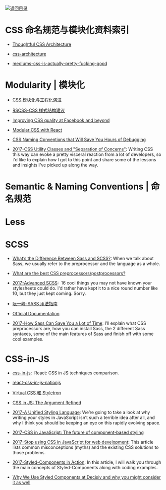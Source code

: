 [![返回目录](https://user-images.githubusercontent.com/5803001/38079637-ff0abcf0-3371-11e8-9b76-ad651620afc7.jpg)](https://github.com/wx-chevalier/Awesome-Lists)

# CSS 命名规范与模块化资料索引

- [Thoughtful CSS Architecture](https://seesparkbox.com/foundry/thoughtful_css_architecture)

- [css-architecture](http://philipwalton.com/articles/css-architecture/)

- [mediums-css-is-actually-pretty-fucking-good](https://medium.com/@fat/mediums-css-is-actually-pretty-fucking-good-b8e2a6c78b06#.p4vui6i9h)

# Modularity | 模块化

- [CSS 模块化与工程化演进](https://mp.weixin.qq.com/s/1QkGy9UbRF3FtyBllmJdmA)

- [RSCSS-CSS 样式结构建议](https://github.com/rstacruz/rscss)

- [Improving CSS quality at Facebook and beyond](https://code.facebook.com/posts/879890885467584)

- [Modular CSS with React](https://medium.com/@pioul/modular-css-with-react-61638ae9ea3e#.wwleyppu3)

- [CSS Naming Conventions that Will Save You Hours of Debugging](https://parg.co/UkE)

- [2017-CSS Utility Classes and "Separation of Concerns"](https://adamwathan.me/css-utility-classes-and-separation-of-concerns/): Writing CSS this way can evoke a pretty visceral reaction from a lot of developers, so I'd like to explain how I got to this point and share some of the lessons and insights I've picked up along the way.

# Semantic & Naming Conventions | 命名规范

# Less

# SCSS

- [What’s the Difference Between Sass and SCSS?](https://www.sitepoint.com/whats-difference-sass-scss/): When we talk about Sass, we usually refer to the preprocessor and the language as a whole.

- [What are the best CSS preprocessors/postprocessors?](http://www.slant.co/topics/217/~css-preprocessors-postprocessors)

- [2017-Advanced SCSS](https://gist.github.com/jareware/4738651):  16 cool things you may not have known your stylesheets could do. I'd rather have kept it to a nice round number like 10, but they just kept coming. Sorry.

- [阮一峰-SASS 用法指南](http://www.ruanyifeng.com/blog/2012/06/sass.html)

- [Official Documentation](http://sass-lang.com/documentation/file.SASS_REFERENCE.html#variables_)

- [2017-How Sass Can Save You a Lot of Time](https://codeburst.io/how-sass-can-save-you-a-lot-of-time-f1198b658012): I’ll explain what CSS preprocessors are, how you can install Sass, the 2 different Sass syntaxes, some of the main features of Sass and finish off with some cool examples.

# CSS-in-JS

- [css-in-js](https://github.com/MicheleBertoli/css-in-js):  React: CSS in JS techniques comparison.

- [react-css-in-js-nationjs](http://blog.vjeux.com/2014/javascript/react-css-in-js-nationjs.html)

- [Virtual CSS 和 Styletron](http://www.zcfy.cc/article/virtual-css-with-styletron-1996.html)

- [CSS in JS: The Argument Refined](https://medium.com/@steida/css-in-js-the-argument-refined-471c7eb83955#.z6czxmcfm)

- [2017-A Unified Styling Language](https://medium.com/seek-blog/a-unified-styling-language-d0c208de2660): We’re going to take a look at why writing your styles in JavaScript isn’t such a terrible idea after all, and why I think you should be keeping an eye on this rapidly evolving space.

- [2017-CSS in JavaScript: The future of component-based styling](https://parg.co/bNe)

- [2017-Stop using CSS in JavaScript for web development](https://hackernoon.com/stop-using-css-in-javascript-for-web-development-fa32fb873dcc): This article lists common misconceptions (myths) and the existing CSS solutions to those problems.

- [2017-Styled-Components in Action](https://medium.com/@lvarayut/styled-components-in-action-723852f2a93d): In this article, I will walk you through the main concepts of Styled-Components along with coding examples.

- [Why We Use Styled Components at Decisiv and why you might consider it as well](https://hackernoon.com/why-we-use-styled-components-at-decisiv-a8ac6e1507ac?source=linkShare-fe48c4221a4c-1508836944)
